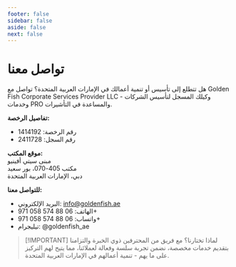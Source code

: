 ```yaml
---
footer: false
sidebar: false
aside: false
next: false
---
```


<!-- <p>
  <img src="/img/Logo.avif" alt="شعار" width="100" height="100" style="margin-left: 50%;">
</p> -->

# تواصل معنا

هل تتطلع إلى تأسيس أو تنمية أعمالك في الإمارات العربية المتحدة؟ تواصل مع Golden Fish Corporate Services Provider LLC - وكيلك المسجل لتأسيس الشركات وخدمات PRO والمساعدة في التأشيرات.

**تفاصيل الرخصة:**

- رقم الرخصة: 1414192
- رقم السجل: 2411728

**موقع المكتب:**  
مبنى سيتي أفينيو  
مكتب 405-070، بور سعيد  
دبي، الإمارات العربية المتحدة

**للتواصل معنا:**

- البريد الإلكتروني: info@goldenfish.ae
- الهاتف: 06 88 574 058 971+
- واتساب: 06 88 574 058 971+
- تيليجرام: @goldenfish_ae

<!-- WhatsApp us at [+971 058 574 88 06](https://wa.me/message/KDLD4FZVW7EUC1)
Telegram us at [@goldenfish_ae](https://t.me/goldenfish_ae) -->

> [!IMPORTANT] لماذا تختارنا؟
> مع فريق من المحترفين ذوي الخبرة والتزامنا بتقديم خدمات مخصصة، نضمن تجربة سلسة وفعالة لعملائنا، مما يتيح لهم التركيز على ما يهم - تنمية أعمالهم في الإمارات العربية المتحدة.

<ContactFormModal 
  formName="تواصل معنا" 
  buttonText="أرسل لنا رسالة" 
  formStyle="display: block; margin: 2rem auto;"
  categoryLabel="مستوى الدعم المطلوب: *" 
  categoryPlaceholderText="اختر مستوى الدعم المناسب"
  messageLabel="كيف يمكننا مساعدتك؟ (مستحسن)"
  messagePlaceholderText="يرجى مشاركة تفاصيل استفسارك لمساعدتنا في إعداد أفضل حل لاحتياجاتك"
  :services="[
  'أساسي — استشارة وتوجيه أولي فقط',
  'قياسي — إدارة كاملة للوثائق والعمليات',
  'شامل — حل خدمة كاملة مع حد أدنى من المشاركة من جانبك',
  'مخصص — متطلبات معقدة أو وضع تجاري فريد',
  ]"
/>
